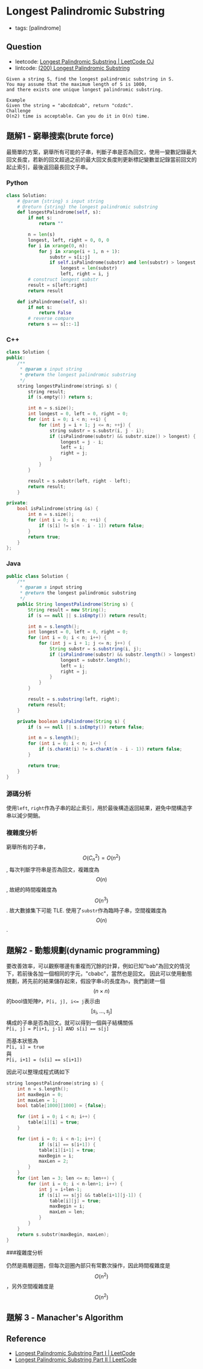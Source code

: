 # Longest Palindromic Substring

- tags: [palindrome]

## Question

- leetcode: [Longest Palindromic Substring | LeetCode OJ](https://leetcode.com/problems/longest-palindromic-substring/)
- lintcode: [(200) Longest Palindromic Substring](http://www.lintcode.com/en/problem/longest-palindromic-substring/)

```
Given a string S, find the longest palindromic substring in S.
You may assume that the maximum length of S is 1000,
and there exists one unique longest palindromic substring.

Example
Given the string = "abcdzdcab", return "cdzdc".
Challenge
O(n2) time is acceptable. Can you do it in O(n) time.
```

## 題解1 - 窮舉搜索(brute force)

最簡單的方案，窮舉所有可能的子串，判斷子串是否為回文，使用一變數記錄最大回文長度，若新的回文超過之前的最大回文長度則更新標記變數並記錄當前回文的起止索引，最後返回最長回文子串。

### Python

```python
class Solution:
    # @param {string} s input string
    # @return {string} the longest palindromic substring
    def longestPalindrome(self, s):
        if not s:
            return ""

        n = len(s)
        longest, left, right = 0, 0, 0
        for i in xrange(0, n):
            for j in xrange(i + 1, n + 1):
                substr = s[i:j]
                if self.isPalindrome(substr) and len(substr) > longest:
                    longest = len(substr)
                    left, right = i, j
        # construct longest substr
        result = s[left:right]
        return result

    def isPalindrome(self, s):
        if not s:
            return False
        # reverse compare
        return s == s[::-1]
```

### C++

```c++
class Solution {
public:
    /**
     * @param s input string
     * @return the longest palindromic substring
     */
    string longestPalindrome(string& s) {
        string result;
        if (s.empty()) return s;

        int n = s.size();
        int longest = 0, left = 0, right = 0;
        for (int i = 0; i < n; ++i) {
            for (int j = i + 1; j <= n; ++j) {
                string substr = s.substr(i, j - i);
                if (isPalindrome(substr) && substr.size() > longest) {
                    longest = j - i;
                    left = i;
                    right = j;
                }
            }
        }

        result = s.substr(left, right - left);
        return result;
    }

private:
    bool isPalindrome(string &s) {
        int n = s.size();
        for (int i = 0; i < n; ++i) {
            if (s[i] != s[n - i - 1]) return false;
        }
        return true;
    }
};
```

### Java

```java
public class Solution {
    /**
     * @param s input string
     * @return the longest palindromic substring
     */
    public String longestPalindrome(String s) {
        String result = new String();
        if (s == null || s.isEmpty()) return result;

        int n = s.length();
        int longest = 0, left = 0, right = 0;
        for (int i = 0; i < n; i++) {
            for (int j = i + 1; j <= n; j++) {
                String substr = s.substring(i, j);
                if (isPalindrome(substr) && substr.length() > longest) {
                    longest = substr.length();
                    left = i;
                    right = j;
                }
            }
        }

        result = s.substring(left, right);
        return result;
    }

    private boolean isPalindrome(String s) {
        if (s == null || s.isEmpty()) return false;

        int n = s.length();
        for (int i = 0; i < n; i++) {
            if (s.charAt(i) != s.charAt(n - i - 1)) return false;
        }

        return true;
    }
}
```

### 源碼分析

使用`left`, `right`作為子串的起止索引，用於最後構造返回結果，避免中間構造字串以減少開銷。

### 複雜度分析

窮舉所有的子串，$$O(C_n^2) = O(n^2)$$, 每次判斷字符串是否為回文，複雜度為 $$O(n)$$, 故總的時間複雜度為 $$O(n^3)$$. 故大數據集下可能 TLE. 使用了`substr`作為臨時子串，空間複雜度為 $$O(n)$$.

## 題解2 - 動態規劃(dynamic programming)

要改善效率，可以觀察哪邊有重複而冗餘的計算，例如已知"bab"為回文的情況下，若前後各加一個相同的字元，"cbabc"，當然也是回文。
因此可以使用動態規劃，將先前的結果儲存起來，假設字串`s`的長度為`n`，我們創建一個$$(n\times n)$$的bool值矩陣`P`，`P[i, j], i<= j`表示由$$[s_i, ..., s_j]$$構成的子串是否為回文。就可以得到一個與子結構關係<br>
`
P[i, j] = P[i+1, j-1] AND s[i] == s[j]
`

而基本狀態為<br>
`
P[i, i] = true
`
<br>與<br>
`
P[i, i+1] = (s[i] == s[i+1])
`

因此可以整理成程式碼如下
```c++
string longestPalindrome(string s) {
    int n = s.length();
    int maxBegin = 0;
    int maxLen = 1;
    bool table[1000][1000] = {false};

    for (int i = 0; i < n; i++) {
        table[i][i] = true;
    }

    for (int i = 0; i < n-1; i++) {
            if (s[i] == s[i+1]) {
            table[i][i+1] = true;
            maxBegin = i;
            maxLen = 2;
        }
    }
    for (int len = 3; len <= n; len++) {
        for (int i = 0; i < n-len+1; i++) {
            int j = i+len-1;
            if (s[i] == s[j] && table[i+1][j-1]) {
                table[i][j] = true;
                maxBegin = i;
                maxLen = len;
            }
        }
    }
    return s.substr(maxBegin, maxLen);
}
```

###複雜度分析

仍然是兩層迴圈，但每次迴圈內部只有常數次操作，因此時間複雜度是$$O(n^2)$$，另外空間複雜度是$$O(n^2)$$

## 題解 3 - Manacher's Algorithm

## Reference

- [Longest Palindromic Substring Part I | LeetCode](http://articles.leetcode.com/2011/11/longest-palindromic-substring-part-i.html)
- [Longest Palindromic Substring Part II | LeetCode](http://articles.leetcode.com/2011/11/longest-palindromic-substring-part-ii.html)
